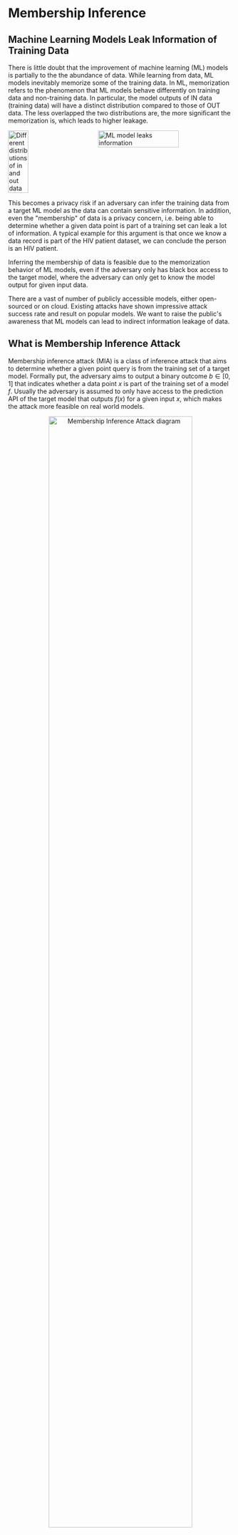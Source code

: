# Membership Inference
## Machine Learning Models Leak Information of Training Data
There is little doubt that the improvement of machine learning (ML) models is partially to the the abundance of data. While learning from data, ML models inevitably memorize some of the training data. In ML, memorization refers to the phenomenon that
ML models behave differently on training data and non-training data. In particular, the model outputs of IN data (training data) will have a distinct distribution compared to those of OUT data. The less overlapped the two distributions are, the more significant the memorization is, which leads to higher leakage.

<div style="display: flex; justify-content: space-between;">
  <img src="images/histo.png" alt="Different distributions of in and out data" width="30%">
  <img src="images/data_leakage.png" alt="ML model leaks information" width="60%">
</div>

This becomes a privacy risk if an adversary can infer the training data from a target ML model as the data can contain sensitive information. In addition, even the "membership" of data is a privacy concern, i.e. being able to determine whether a given data point is part of a training set can leak a lot of information. A typical example for this argument is that once we know a data record is part of the HIV patient dataset, we can conclude the person is an HIV patient. 

Inferring the membership of data is feasible due to the memorization behavior of ML models, even if the adversary only has black box access to the target model, where the adversary can only get to know the model output for given input data.

There are a vast of number of publicly accessible models, either open-sourced or on cloud. Existing attacks have shown impressive attack success rate and result on popular models. We want to raise the public's awareness that ML models can lead to indirect information leakage of data.

## What is Membership Inference Attack
Membership inference attack (MIA) is a class of inference attack that aims to determine whether a given point query is from the training set of a target model. Formally put, the adversary aims to output a binary outcome $b \in [0,1]$ that indicates whether a data point $x$ is part of the training set of a model $f$. Usually the adversary is assumed to only have access to the prediction API of the target model that outputs $f(x)$ for a given input $x$, which makes the attack more feasible on real world models.

<p align="center">
  <img src="images/mia_diagram.png" alt="Membership Inference Attack diagram" width="80%">
</p>

### Membership Inference Game
In ML security literature, membership inference is often formulated as a game theoretic.

<p align="center">
  <img src="images/mi_game.png" alt="Membership Inference Game" width="80%">
</p>

### Evaluating MIAs
An attack algorithm should assign a numeric score $\text{MIA}(x;f)$ to every query $x$. The membership decision is then obtained by thresholding the membership score. To evaluate the power of the MIA and assess the overall privacy risk of the target model, the commonly used metric is the area under the receiver operating characteristic curve (AUC-ROC). The ROC curve uses the true positive rate (TPR), which shows the power of the attack, as its y-axis, and the false positive rate (FPR), which shows the error of the attack, as its x-axis. The larger the AUC, the stronger the MIA is. A clueless attacker that uniformly randomly outputs 1's and 0's will have an AUC of 0.5.

## Hypothesis Test for Membership Inference
Given the game formulation of membership inference, we can construct two "worlds":
- the IN world where the given point is part of the training set
- the OUT world where the given point is not part of the training set.

These two worlds can be expressed as the two hypotheses in the hypothesis testing:
- $H_0$: The given point $x$ is part of the training set (IN world)
- $H_1$: The given point $x$ is not part of the training set (OUT world)

The adversary's task is then to determine which world he is  in with the observable $f$ and $x$.

<p align="center">
  <img src="images/hypothesis_testing.png" alt="Hypothesis Testing" width="100%">
</p>

### Test strategy
The strongest attack for this hypothesis testing problem is to use a likelihood ratio test (LRT):
$LR(f, x)=\frac{L(H_0|f, x)}{L(H_1|f, x)}$, where $L$ is the likelihood function. If the likelihood ratio falls below a threshold, we reject the null hypothesis and conclude that the given point $x$ is not a member.

### RMIA
There are many ways to formulate the likelihood function $L$ and to construct the threshold. In Privacy Meter, the core membership inference engine is built upon the state-of-the-art method, the *Robust Membership Inference Attack (RMIA)*. RMIA improves membership inference by refining the Likelihood Ratio Test with a more precise null hypothesis and leveraging reference models and population data.

#### Likelihood Ratio Test in RMIA
RMIA is designed as a hypothesis test where the adversary differentiates between two possible worlds:
- **IN world**: The model $f$ is trained with a member point $x$.
- **OUT world**: The model $f$ is trained without $x$, instead using a different non-member point $z$.

Following Bayes' rule, RMIA computes the likelihood ratio as:

$$LR = \frac{P(x | f)}{P(x)} \bigg/ \frac{P(z | f)}{P(z)}.$$

For simplicity, we define:

$$P_x = \frac{P(x|f)}{P(x)}, \quad P_z = \frac{P(z|f)}{P(z)}.$$

Here, $P_x$ represents a calibrated probability of $x$, normalized by its probability under all possible models. RMIA improves upon prior approaches by carefully constructing $P(x)$ using both reference models and population data.

#### Computing the Likelihood of a Data Point
The term $P(x)$ in the denominator normalizes the probability of observing $x$ by integrating over all possible models. RMIA estimates it using a set of reference models $F$:

$$P(x) = \sum_{f \in F} P(x | f) P(f).$$

Since each data point can be either IN or OUT for a given model with equal probability, RMIA estimates $P(x)$ as:

$$P(x) = 0.5 P_{IN} + 0.5 P_{OUT},$$

where $P_{IN}$ and $P_{OUT}$ are the average probabilities of $x$ over IN and OUT reference models, respectively. These reference models serve as an approximation of the underlying distribution of models.

However, RMIA further refines the likelihood ratio test by introducing a comparison with **population points**. Instead of relying solely on the probability of the target point $x$, RMIA evaluates the likelihood ratio relative to many random non-member points $z$ sampled from the population. This comparison provides a much finer granularity in distinguishing between members and non-members.

For each pair of points $(x, z)$, RMIA evaluates:

$$LR(x, z) = \frac{P(x|f)}{P(x)} \bigg/ \frac{P(z|f)}{P(z)}.$$

By aggregating these pairwise comparisons, RMIA constructs the final membership inference score as:

$$\text{Score}_{\text{RMIA}}(x, f) = P _{z \sim \pi} \left( LR(x, z) \geq \gamma \right),$$

where the probability is computed over multiple population points $z$, and $\gamma \geq 1$ is a threshold controlling how much stronger $x$'s likelihood should be compared to $z$ in order to infer membership. The default value of $\gamma$ is 1.

#### Training Reference Models
To approximate $P(x)$, RMIA relies on reference models that are trained with the same architecture and methodology as the target model. Following the methodology in *LiRA* and *RMIA*, each reference model is trained on a randomly selected half of the dataset. Given a dataset of $N$ samples, each reference model is trained on a subset of $N/2$ samples, ensuring that every data point is included in approximately half of the models (IN models) and excluded from the other half (OUT models). This setup ensures a balanced and unbiased estimation of likelihoods.

#### Offline Attack
In practical settings, an adversary may only have access to OUT data, preventing them from training IN models for every target point. RMIA addresses this limitation in the **offline attack setting** by approximating $P_{IN}$ using $P_{OUT}$ with a scaling factor:

$$P_{IN} = a \cdot P_{OUT} + (1-a), \quad 0 \leq a \leq 1.$$

This allows RMIA to perform robust membership inference without requiring custom-trained IN models, making it computationally efficient. The hyperparamter $a$ is determined with a grid search. by setting a reference model as the temporary target model and attacking it with all other reference models.


## Pipeline
Below is the high level pipeline of the internal mechanism of Privacy Meter, which shows the general procedure involved in auditing privacy according to the configuration.

```mermaid
flowchart LR
    H["**Load Dataset**"] --> J["**Load or Train Models**"]
    J --> L["**Gather Auditing Dataset**"]
    L --> M["**Compute Membership Signals**"]
    M --> O["**Perform Privacy Audit**"]
```

## How to Run
To run our demo, you can use the following command

```
python main.py --cf configs/config.yaml
```

The `.yaml` file allows you to specify the hyperparameters for training the model, and the details of the membership inference attack. To shorten the time to run the demo, we set the number of epochs to 10. To properly audit the privacy risk, we suggest change the number of epochs to 100 or whatever is appropriate for your use case.

For a comprehensive explanation of each parameter, please refer to each `.yaml` file and the explanation [here](../configs/README.md). You can also refer to the [demo notebook](../demo.ipynb) for a step-by-step walkthrough. 

## Auditing Results
Upon audit completion, you will find the results in the `demo` folder, with the attack results saved in `demo/report`. Furthermore, we also offer a timing log for each run, which can be found in the file `log_time_analysis.log`. We recommend running each new set of experiments with different hyperparameters under a different `log_dir` to avoid misusing old trained models or losing previous results.
### Vision models
Below are the ROC and log scale ROC of the auditing result on CIFAR-10 dataset with a WideResNet.

<div style="display: flex; justify-content: space-between;">
    <img src="images/mia_demo_cifar10_roc.png" alt="ROC" width="45%" />
    <img src="images/mia_demo_cifar10_logroc.png" alt="ROC (log)" width="45%" />
</div>

### Language generative models
Below are the ROC and log scale ROC of the auditing result on AG News dataset with an autoregressive GPT-2.

<div style="display: flex; justify-content: space-between;">
    <img src="images/mia_demo_agnews_roc.png" alt="ROC" width="45%" />
    <img src="images/mia_demo_agnews_logroc.png" alt="ROC (log)" width="45%" />
</div>

### Interpretation of the result
For a fixed attacker, if he cannot infer any private information from the model, he can only randomly assign membership labels to queries. This would lead to an AUC of 0.5. When the model leaks more information, the same attacker can make better predictions, improving his performance in membership inference and achieving larger AUCs.